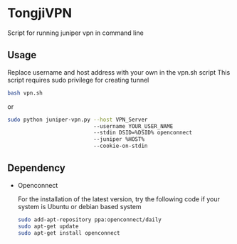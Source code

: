 # TongjiVPN
Script for running juniper vpn in command line

## Usage
Replace username and host address with your own in the vpn.sh script
This script requires sudo privilege for creating tunnel
```bash
bash vpn.sh

```
or
```bash
sudo python juniper-vpn.py --host VPN_Server
                           --username YOUR_USER_NAME 
                           --stdin DSID=%DSID% openconnect 
                           --juniper %HOST% 
                           --cookie-on-stdin
```

## Dependency
- Openconnect

   For the installation of the latest version, try the following code if your system is Ubuntu or debian based system
   ```bash
   sudo add-apt-repository ppa:openconnect/daily
   sudo apt-get update
   sudo apt-get install openconnect
   ```
